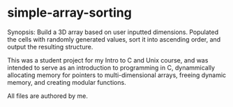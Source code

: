 # simple-array-sorting
Synopsis: Build a 3D array based on user inputted dimensions. Populated the cells with randomly generated values, sort it into ascending order, and output the resulting structure. 

This was a student project for my Intro to C and Unix course, and was intended to serve as an introduction to programming in C, dynammically allocating memory for pointers to multi-dimensional arrays, freeing dynamic memory, and creating modular functions.

All files are authored by me.
